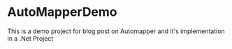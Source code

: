 # AutoMapperDemo
This is a demo project for blog post on Automapper and it's implementation in a .Net Project
